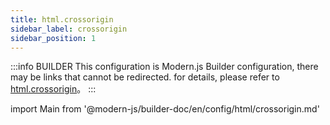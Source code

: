```yaml
---
title: html.crossorigin
sidebar_label: crossorigin
sidebar_position: 1
---
```


:::info BUILDER
This configuration is Modern.js Builder configuration, there may be links that cannot be redirected. for details, please refer to [html.crossorigin](https://modernjs.dev/builder/zh/api/config-html.html#html-crossorigin)。
:::

import Main from '@modern-js/builder-doc/en/config/html/crossorigin.md'

<Main />
